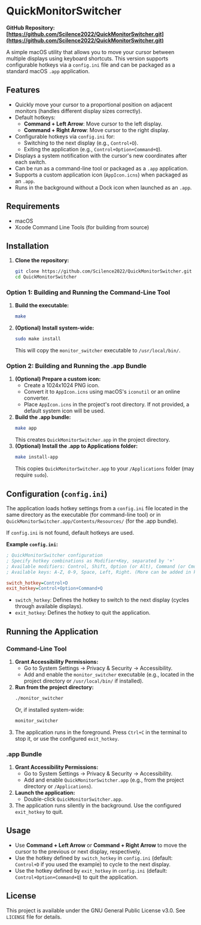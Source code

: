 # QuickMonitorSwitcher

**GitHub Repository: [https://github.com/Scilence2022/QuickMonitorSwitcher.git](https://github.com/Scilence2022/QuickMonitorSwitcher.git)**

A simple macOS utility that allows you to move your cursor between multiple displays using keyboard shortcuts. This version supports configurable hotkeys via a `config.ini` file and can be packaged as a standard macOS `.app` application.

## Features

- Quickly move your cursor to a proportional position on adjacent monitors (handles different display sizes correctly).
- Default hotkeys:
    - **Command + Left Arrow**: Move cursor to the left display.
    - **Command + Right Arrow**: Move cursor to the right display.
- Configurable hotkeys via `config.ini` for:
    - Switching to the next display (e.g., `Control+D`).
    - Exiting the application (e.g., `Control+Option+Command+Q`).
- Displays a system notification with the cursor's new coordinates after each switch.
- Can be run as a command-line tool or packaged as a `.app` application.
- Supports a custom application icon (`AppIcon.icns`) when packaged as an `.app`.
- Runs in the background without a Dock icon when launched as an `.app`.

## Requirements

- macOS
- Xcode Command Line Tools (for building from source)

## Installation

1.  **Clone the repository:**
    ```bash
    git clone https://github.com/Scilence2022/QuickMonitorSwitcher.git
    cd QuickMonitorSwitcher
    ```

### Option 1: Building and Running the Command-Line Tool

1.  **Build the executable:**
    ```bash
    make
    ```
2.  **(Optional) Install system-wide:**
    ```bash
    sudo make install
    ```
    This will copy the `monitor_switcher` executable to `/usr/local/bin/`.

### Option 2: Building and Running the .app Bundle

1.  **(Optional) Prepare a custom icon:**
    *   Create a 1024x1024 PNG icon.
    *   Convert it to `AppIcon.icns` using macOS's `iconutil` or an online converter.
    *   Place `AppIcon.icns` in the project's root directory. If not provided, a default system icon will be used.
2.  **Build the .app bundle:**
    ```bash
    make app
    ```
    This creates `QuickMonitorSwitcher.app` in the project directory.
3.  **(Optional) Install the .app to Applications folder:**
    ```bash
    make install-app
    ```
    This copies `QuickMonitorSwitcher.app` to your `/Applications` folder (may require `sudo`).

## Configuration (`config.ini`)

The application loads hotkey settings from a `config.ini` file located in the same directory as the executable (for command-line tool) or in `QuickMonitorSwitcher.app/Contents/Resources/` (for the .app bundle).

If `config.ini` is not found, default hotkeys are used.

**Example `config.ini`:**
```ini
; QuickMonitorSwitcher configuration
; Specify hotkey combinations as Modifier+Key, separated by '+'
; Available modifiers: Control, Shift, Option (or Alt), Command (or Cmd)
; Available keys: A-Z, 0-9, Space, Left, Right. (More can be added in keycodeForChar function in .c)

switch_hotkey=Control+D
exit_hotkey=Control+Option+Command+Q
```

-   `switch_hotkey`: Defines the hotkey to switch to the next display (cycles through available displays).
-   `exit_hotkey`: Defines the hotkey to quit the application.

## Running the Application

### Command-Line Tool

1.  **Grant Accessibility Permissions:**
    *   Go to System Settings → Privacy & Security → Accessibility.
    *   Add and enable the `monitor_switcher` executable (e.g., located in the project directory or `/usr/local/bin/` if installed).
2.  **Run from the project directory:**
    ```bash
    ./monitor_switcher
    ```
    Or, if installed system-wide:
    ```bash
    monitor_switcher
    ```
3.  The application runs in the foreground. Press `Ctrl+C` in the terminal to stop it, or use the configured `exit_hotkey`.

### .app Bundle

1.  **Grant Accessibility Permissions:**
    *   Go to System Settings → Privacy & Security → Accessibility.
    *   Add and enable `QuickMonitorSwitcher.app` (e.g., from the project directory or `/Applications`).
2.  **Launch the application:**
    *   Double-click `QuickMonitorSwitcher.app`.
3.  The application runs silently in the background. Use the configured `exit_hotkey` to quit.

## Usage

-   Use **Command + Left Arrow** or **Command + Right Arrow** to move the cursor to the previous or next display, respectively.
-   Use the hotkey defined by `switch_hotkey` in `config.ini` (default: `Control+D` if you used the example) to cycle to the next display.
-   Use the hotkey defined by `exit_hotkey` in `config.ini` (default: `Control+Option+Command+Q`) to quit the application.

## License

This project is available under the GNU General Public License v3.0. See `LICENSE` file for details.